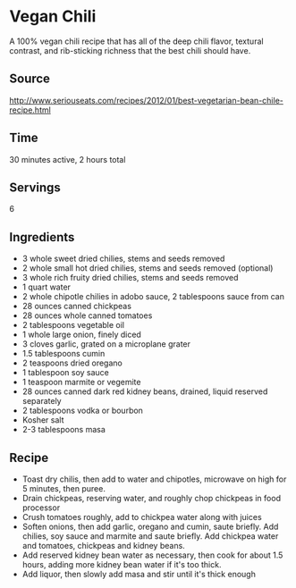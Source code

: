 # Vegan Chili

A 100% vegan chili recipe that has all of the deep chili flavor, textural contrast, and rib-sticking richness that the best chili should have.

## Source

http://www.seriouseats.com/recipes/2012/01/best-vegetarian-bean-chile-recipe.html

## Time

30 minutes active, 2 hours total

## Servings

6

## Ingredients

- 3 whole sweet dried chilies, stems and seeds removed
- 2 whole small hot dried chilies, stems and seeds removed (optional)
- 3 whole rich fruity dried chilies, stems and seeds removed
- 1 quart water
- 2 whole chipotle chilies in adobo sauce, 2 tablespoons sauce from can
- 28 ounces canned chickpeas
- 28 ounces whole canned tomatoes
- 2 tablespoons vegetable oil
- 1 whole large onion, finely diced
- 3 cloves garlic, grated on a microplane grater
- 1.5 tablespoons cumin
- 2 teaspoons dried oregano
- 1 tablespoon soy sauce
- 1 teaspoon marmite or vegemite
- 28 ounces canned dark red kidney beans, drained, liquid reserved separately
- 2 tablespoons vodka or bourbon
- Kosher salt
- 2-3 tablespoons masa

## Recipe

- Toast dry chilis, then add to water and chipotles, microwave on high for 5 minutes, then puree.
- Drain chickpeas, reserving water, and roughly chop chickpeas in food processor
- Crush tomatoes roughly, add to chickpea water along with juices
- Soften onions, then add garlic, oregano and cumin, saute briefly. Add chilies, soy sauce and marmite and saute briefly. Add chickpea water and tomatoes, chickpeas and kidney beans.
- Add reserved kidney bean water as necessary, then cook for about 1.5 hours, adding more kidney bean water if it's too thick.
- Add liquor, then slowly add masa and stir until it's thick enough
